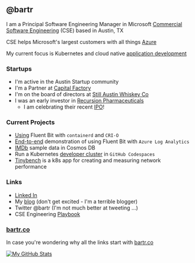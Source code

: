 ## @bartr

I am a Principal Software Engineering Manager in Microsoft [Commercial Software Engineering](https://bartr.co/cse) (CSE) based in Austin, TX

CSE helps Microsoft's largest customers with all things [Azure](https://bartr.co/azure)

My current focus is Kubernetes and cloud native [application development](https://bartr.co/devblogs)

### Startups

- I'm active in the Austin Startup community
- I'm a Partner at [Capital Factory](https://bartr.co/cf)
- I'm on the board of directors at [Still Austin Whiskey Co](https://bartr.co/still)
- I was an early investor in [Recursion Pharmaceuticals](https://bartr.co/rxrx)
  - I am celebrating their recent [IPO](https://bartr.co/rxrx-ipo)!

### Current Projects

- [Using](https://bartr.co/blog/fb-cri) Fluent Bit with `containerd` and `CRI-O`
- [End-to-end](https://bartr.co/blog/fbla) demonstration of using Fluent Bit with `Azure Log Analytics`
- [IMDb](https://bartr.co/blog/imdb) sample data in Cosmos DB
- Run a Kubernetes [developer cluster](https://bartr.co/akdc-kind) in `GitHub Codespaces`
- [Tinybench](https://bartr.co/tinybench) is a k8s app for creating and measuring network performance

### Links

- [Linked In](https://bartr.co/linkedin)
- My [blog](https://bartr.co/blog) (don't get excited - I'm a terrible blogger)
- Twitter @bartr (I'm not much better at tweeting ...)
- CSE Engineering [Playbook](https://bartr.co/playbook)

### [bartr.co](https://bartr.co)

In case you're wondering why all the links start with [bartr.co](https://bartr.co/blog/tech)

[![My GitHub Stats](https://github-readme-stats.vercel.app/api?username=bartr)](https://github.com/bartr/bartr)
